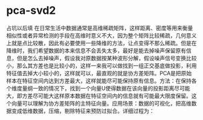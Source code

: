 # pca-svd2
占坑以后填
在日常生活中数据通常是高维稀疏矩阵，这样距离、密度等用来衡量相似性或者异常检测的手段在高维时意义不大，因为整个矩阵比较稀疏，几何意义上就是点比较散，因此有必要使用一些降维的方法，让点变得不那么稀疏。但是在降维时，我们希望数据的本来信息不会丢失太多，最好是能去掉噪声保留原有信息，但是怎么去掉噪声，假设我对原数据按某种波形分解，假设噪声信号变换比较小，那么其方差也是比较小的，这样一来我可以做找到一组正交基底做投影，利用特征值去掉大小较小的，这样就可以，最直观的就是协方差矩阵。PCA是把原始样本在特征空间内达到方差最大，这样就能尽可能保持原有信息。方法：在保持各个维度量纲一致的情况下，找到一个向量U使得数据在该向量的投影距离尽可能大，即方差尽可能大这样原本数据在特征空间内的信息就有可能最大限度保留。这个向量可以理解为协方差矩阵的主特征向量。应用场景：数据的可视化，把高维数据变成低维数据，压缩，剔除特征来预防过拟合。详细过程为：
